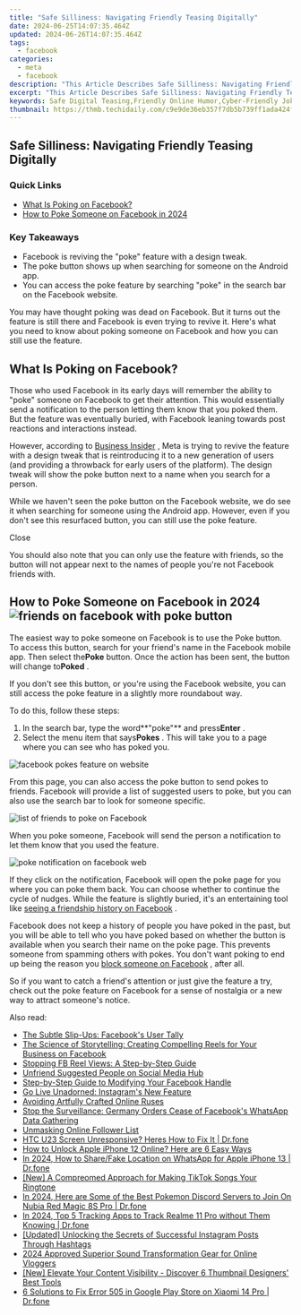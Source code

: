 ```yaml
---
title: "Safe Silliness: Navigating Friendly Teasing Digitally"
date: 2024-06-25T14:07:35.464Z
updated: 2024-06-26T14:07:35.464Z
tags:
  - facebook
categories:
  - meta
  - facebook
description: "This Article Describes Safe Silliness: Navigating Friendly Teasing Digitally"
excerpt: "This Article Describes Safe Silliness: Navigating Friendly Teasing Digitally"
keywords: Safe Digital Teasing,Friendly Online Humor,Cyber-Friendly Jokes,Respectful Net Laughter,Digital Tease Safely,Kind Web Humor,Tech-Friendly Banter
thumbnail: https://thmb.techidaily.com/c9e9de36eb357f7db5b739ff1ada424f8276ace6815f6a294b656d072c86df72.jpg
---
```


## Safe Silliness: Navigating Friendly Teasing Digitally

### Quick Links

* [What Is Poking on Facebook?](#what-is-poking-on-facebook)
* [How to Poke Someone on Facebook in 2024](#how-to-poke-someone-on-facebook-in-2024)

### Key Takeaways

* Facebook is reviving the "poke" feature with a design tweak.
* The poke button shows up when searching for someone on the Android app.
* You can access the poke feature by searching "poke" in the search bar on the Facebook website.

 You may have thought poking was dead on Facebook. But it turns out the feature is still there and Facebook is even trying to revive it. Here's what you need to know about poking someone on Facebook and how you can still use the feature.

## What Is Poking on Facebook?

 Those who used Facebook in its early days will remember the ability to "poke" someone on Facebook to get their attention. This would essentially send a notification to the person letting them know that you poked them. But the feature was eventually buried, with Facebook leaning towards post reactions and interactions instead.

 However, according to [Business Insider](https://www.businessinsider.com/facebook-poke-feature-gen-z-2024-3) , Meta is trying to revive the feature with a design tweak that is reintroducing it to a new generation of users (and providing a throwback for early users of the platform). The design tweak will show the poke button next to a name when you search for a person.

 While we haven't seen the poke button on the Facebook website, we do see it when searching for someone using the Android app. However, even if you don't see this resurfaced button, you can still use the poke feature.

Close

 You should also note that you can only use the feature with friends, so the button will not appear next to the names of people you're not Facebook friends with.

## How to Poke Someone on Facebook in 2024 ![friends on facebook with poke button](https://static1.makeuseofimages.com/wordpress/wp-content/uploads/2024/04/friends-on-facebook-with-poke-button.jpg)

 The easiest way to poke someone on Facebook is to use the Poke button. To access this button, search for your friend's name in the Facebook mobile app. Then select the**Poke** button. Once the action has been sent, the button will change to**Poked** .

 If you don't see this button, or you're using the Facebook website, you can still access the poke feature in a slightly more roundabout way.

To do this, follow these steps:

1. In the search bar, type the word**"poke"** and press**Enter** .
2. Select the menu item that says**Pokes** . This will take you to a page where you can see who has poked you.

![facebook pokes feature on website](https://static1.makeuseofimages.com/wordpress/wp-content/uploads/2024/04/facebook-pokes-feature.png)

 From this page, you can also access the poke button to send pokes to friends. Facebook will provide a list of suggested users to poke, but you can also use the search bar to look for someone specific.

![list of friends to poke on Facebook](https://static1.makeuseofimages.com/wordpress/wp-content/uploads/2024/04/list-of-friends-to-poke-on-facebook.png)

 When you poke someone, Facebook will send the person a notification to let them know that you used the feature.

![poke notification on facebook web](https://static1.makeuseofimages.com/wordpress/wp-content/uploads/2024/04/poke-notification-on-facebook-web.png)

 If they click on the notification, Facebook will open the poke page for you where you can poke them back. You can choose whether to continue the cycle of nudges. While the feature is slightly buried, it's an entertaining tool like [seeing a friendship history on Facebook](https://www.makeuseof.com/tag/see-relationship-history-two-people-facebook/) .

 Facebook does not keep a history of people you have poked in the past, but you will be able to tell who you have poked based on whether the button is available when you search their name on the poke page. This prevents someone from spamming others with pokes. You don't want poking to end up being the reason you [block someone on Facebook](https://www.makeuseof.com/how-to-block-facebook/) , after all.

 So if you want to catch a friend's attention or just give the feature a try, check out the poke feature on Facebook for a sense of nostalgia or a new way to attract someone's notice.


<ins class="adsbygoogle"
     style="display:block"
     data-ad-format="autorelaxed"
     data-ad-client="ca-pub-7571918770474297"
     data-ad-slot="1223367746"></ins>



<ins class="adsbygoogle"
     style="display:block"
     data-ad-client="ca-pub-7571918770474297"
     data-ad-slot="8358498916"
     data-ad-format="auto"
     data-full-width-responsive="true"></ins>

<span class="atpl-alsoreadstyle">Also read:</span>
<div><ul>
<li><a href="https://facebook.techidaily.com/the-subtle-slip-ups-facebooks-user-tally/"><u>The Subtle Slip-Ups: Facebook's User Tally</u></a></li>
<li><a href="https://facebook.techidaily.com/the-science-of-storytelling-creating-compelling-reels-for-your-business-on-facebook/"><u>The Science of Storytelling: Creating Compelling Reels for Your Business on Facebook</u></a></li>
<li><a href="https://facebook.techidaily.com/stopping-fb-reel-views-a-step-by-step-guide/"><u>Stopping FB Reel Views: A Step-by-Step Guide</u></a></li>
<li><a href="https://facebook.techidaily.com/unfriend-suggested-people-on-social-media-hub/"><u>Unfriend Suggested People on Social Media Hub</u></a></li>
<li><a href="https://facebook.techidaily.com/step-by-step-guide-to-modifying-your-facebook-handle/"><u>Step-by-Step Guide to Modifying Your Facebook Handle</u></a></li>
<li><a href="https://facebook.techidaily.com/go-live-unadorned-instagrams-new-feature/"><u>Go Live Unadorned: Instagram's New Feature</u></a></li>
<li><a href="https://facebook.techidaily.com/avoiding-artfully-crafted-online-ruses/"><u>Avoiding Artfully Crafted Online Ruses</u></a></li>
<li><a href="https://facebook.techidaily.com/stop-the-surveillance-germany-orders-cease-of-facebooks-whatsapp-data-gathering/"><u>Stop the Surveillance: Germany Orders Cease of Facebook's WhatsApp Data Gathering</u></a></li>
<li><a href="https://facebook.techidaily.com/unmasking-online-follower-list/"><u>Unmasking Online Follower List</u></a></li>
<li><a href="https://howto.techidaily.com/htc-u23-screen-unresponsive-heres-how-to-fix-it-drfone-by-drfone-fix-android-problems-fix-android-problems/"><u>HTC U23 Screen Unresponsive? Heres How to Fix It | Dr.fone</u></a></li>
<li><a href="https://sim-unlock.techidaily.com/how-to-unlock-apple-iphone-12-online-here-are-6-easy-ways-by-drfone-ios/"><u>How to Unlock Apple iPhone 12 Online? Here are 6 Easy Ways</u></a></li>
<li><a href="https://location-social.techidaily.com/in-2024-how-to-sharefake-location-on-whatsapp-for-apple-iphone-13-drfone-by-drfone-virtual-ios/"><u>In 2024, How to Share/Fake Location on WhatsApp for Apple iPhone 13 | Dr.fone</u></a></li>
<li><a href="https://extra-hints.techidaily.com/new-a-compreomed-approach-for-making-tiktok-songs-your-ringtone/"><u>[New] A Compreomed Approach for Making TikTok Songs Your Ringtone</u></a></li>
<li><a href="https://pokemon-go-android.techidaily.com/in-2024-here-are-some-of-the-best-pokemon-discord-servers-to-join-on-nubia-red-magic-8s-pro-drfone-by-drfone-virtual-android/"><u>In 2024, Here are Some of the Best Pokemon Discord Servers to Join On Nubia Red Magic 8S Pro | Dr.fone</u></a></li>
<li><a href="https://android-location-track.techidaily.com/in-2024-top-5-tracking-apps-to-track-realme-11-pro-without-them-knowing-drfone-by-drfone-virtual-android/"><u>In 2024, Top 5 Tracking Apps to Track Realme 11 Pro without Them Knowing | Dr.fone</u></a></li>
<li><a href="https://instagram-videos.techidaily.com/updated-unlocking-the-secrets-of-successful-instagram-posts-through-hashtags/"><u>[Updated] Unlocking the Secrets of Successful Instagram Posts Through Hashtags</u></a></li>
<li><a href="https://youtube-stream.techidaily.com/2024-approved-superior-sound-transformation-gear-for-online-vloggers/"><u>2024 Approved  Superior Sound Transformation Gear for Online Vloggers</u></a></li>
<li><a href="https://youtube-video-recordings.techidaily.com/new-elevate-your-content-visibility-discover-6-thumbnail-designers-best-tools/"><u>[New] Elevate Your Content Visibility - Discover 6 Thumbnail Designers' Best Tools</u></a></li>
<li><a href="https://howto.techidaily.com/6-solutions-to-fix-error-505-in-google-play-store-on-xiaomi-14-pro-drfone-by-drfone-fix-android-problems-fix-android-problems/"><u>6 Solutions to Fix Error 505 in Google Play Store on Xiaomi 14 Pro | Dr.fone</u></a></li>
</ul></div>
